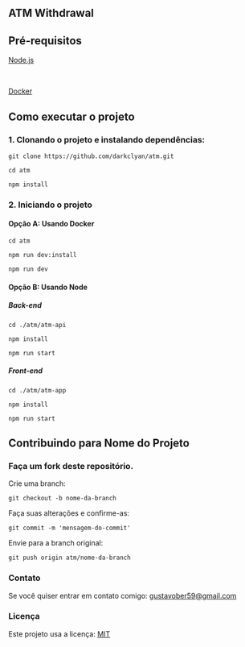 ## ATM Withdrawal

## Pré-requisitos

[Node.js](https://nodejs.org/en/download)

&nbsp;

[Docker](https://www.docker.com/get-started/)

## Como executar o projeto

### 1. Clonando o projeto e instalando dependências:

```
git clone https://github.com/darkclyan/atm.git
```

```
cd atm
```

```
npm install
```

### 2. Iniciando o projeto

#### Opção A: Usando Docker

```
cd atm
```

```
npm run dev:install
```

```
npm run dev
```

#### Opção B: Usando Node

##### Back-end

```
cd ./atm/atm-api
```

```
npm install
```

```
npm run start
```

##### Front-end

```
cd ./atm/atm-app
```

```
npm install
```

```
npm run start
```

## Contribuindo para Nome do Projeto

### Faça um fork deste repositório.

Crie uma branch:

```
git checkout -b nome-da-branch
```

Faça suas alterações e confirme-as:

```
git commit -m 'mensagem-do-commit'
```

Envie para a branch original:

```
git push origin atm/nome-da-branch
```

### Contato

Se você quiser entrar em contato comigo: <gustavober59@gmail.com>

### Licença

Este projeto usa a licença: [MIT](https://mit-license.org/)
